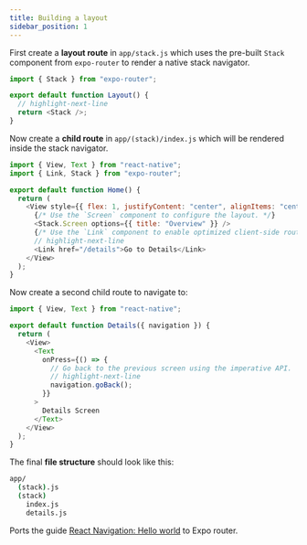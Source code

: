 ```yaml
---
title: Building a layout
sidebar_position: 1
---
```


First create a **layout route** in `app/stack.js` which uses the pre-built `Stack` component from `expo-router` to render a native stack navigator.

```js title=app/(stack).js
import { Stack } from "expo-router";

export default function Layout() {
  // highlight-next-line
  return <Stack />;
}
```

Now create a **child route** in `app/(stack)/index.js` which will be rendered inside the stack navigator.

```js title=app/(stack)/index.js
import { View, Text } from "react-native";
import { Link, Stack } from "expo-router";

export default function Home() {
  return (
    <View style={{ flex: 1, justifyContent: "center", alignItems: "center" }}>
      {/* Use the `Screen` component to configure the layout. */}
      <Stack.Screen options={{ title: "Overview" }} />
      {/* Use the `Link` component to enable optimized client-side routing. */}
      // highlight-next-line
      <Link href="/details">Go to Details</Link>
    </View>
  );
}
```

Now create a second child route to navigate to:

```js title=app/(stack)/details.js
import { View, Text } from "react-native";

export default function Details({ navigation }) {
  return (
    <View>
      <Text
        onPress={() => {
          // Go back to the previous screen using the imperative API.
          // highlight-next-line
          navigation.goBack();
        }}
      >
        Details Screen
      </Text>
    </View>
  );
}
```

The final **file structure** should look like this:

```bash title="File System"
app/
  (stack).js
  (stack)
    index.js
    details.js
```

Ports the guide [React Navigation: Hello world](https://reactnavigation.org/docs/hello-react-navigation) to Expo router.

